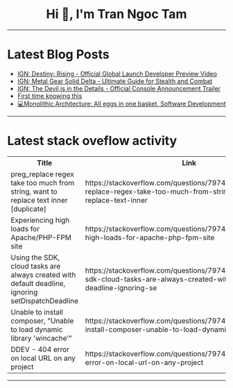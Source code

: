 <h1 align="center">Hi 👋, I'm Tran Ngoc Tam</h1>

---

# Latest Blog Posts 
<!-- BLOG-POST-LIST:START -->
- [IGN: Destiny: Rising - Official Global Launch Developer Preview Video](https://dev.to/gg_news/ign-destiny-rising-official-global-launch-developer-preview-video-b4a)
- [IGN: Metal Gear Solid Delta - Ultimate Guide for Stealth and Combat](https://dev.to/gg_news/ign-metal-gear-solid-delta-ultimate-guide-for-stealth-and-combat-6aa)
- [IGN: The Devil is in the Details - Official Console Announcement Trailer](https://dev.to/gg_news/ign-the-devil-is-in-the-details-official-console-announcement-trailer-2jl0)
- [First time knowing this](https://dev.to/masterdevsabith/first-time-knowing-this-587b)
- [💻Monolithic Architecture: All eggs in one basket, Software Development](https://dev.to/dotnetsme/monolithic-architecture-all-eggs-in-one-basket-software-development-3600)
<!-- BLOG-POST-LIST:END -->

---

# Latest stack oveflow activity
<table>
  <tr><th>Title</th><th>Link</th></tr>
  <!-- STACKOVERFLOW:START --><tr><td>preg_replace regex take too much from string, want to replace text inner [duplicate]</td><td>https://stackoverflow.com/questions/79747389/preg-replace-regex-take-too-much-from-string-want-to-replace-text-inner</td></tr><tr><td>Experiencing high loads for Apache/PHP-FPM site</td><td>https://stackoverflow.com/questions/79747383/experiencing-high-loads-for-apache-php-fpm-site</td></tr><tr><td>Using the SDK, cloud tasks are always created with default deadline, ignoring setDispatchDeadline</td><td>https://stackoverflow.com/questions/79746978/using-the-sdk-cloud-tasks-are-always-created-with-default-deadline-ignoring-se</td></tr><tr><td>Unable to install composer, &quot;Unable to load dynamic library &#39;wincache&#39;&quot;</td><td>https://stackoverflow.com/questions/79746953/unable-to-install-composer-unable-to-load-dynamic-library-wincache</td></tr><tr><td>DDEV - 404 error on local URL on any project</td><td>https://stackoverflow.com/questions/79746868/ddev-404-error-on-local-url-on-any-project</td></tr><!-- STACKOVERFLOW:END -->
</table>

---


